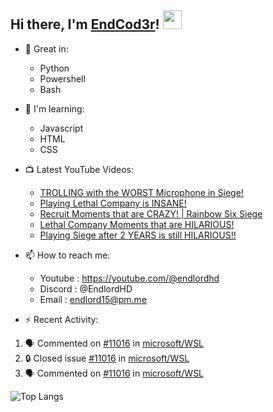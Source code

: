 ## Hi there, I'm [EndCod3r](https://youtube.com/@endlordhd)! <img src='https://github.com/EndCod3r/endlord15/blob/main/wave.gif?raw=true](https://github.com/Endlord15/endlord15/blob/38bca1b569f19b03a6cf246c35db5f7e2f331cc5/wave.gif' width=30>

- 🦾 Great in:
  - Python
  - Powershell
  - Bash

- 🌱 I'm learning:
  - Javascript
  - HTML
  - CSS

- 📺 Latest YouTube Videos:<!-- YOUTUBE:START -->
  - [TROLLING with the WORST Microphone in Siege!](https://www.youtube.com/watch?v=d5xyWCbOg5Y)
  - [Playing Lethal Company is INSANE!](https://www.youtube.com/watch?v=fAsCqnvKL-s)
  - [Recruit Moments that are CRAZY! | Rainbow Six Siege](https://www.youtube.com/watch?v=dr6BImIp3OA)
  - [Lethal Company Moments that are HILARIOUS!](https://www.youtube.com/watch?v=CodaFEKjeOA)
  - [Playing Siege after 2 YEARS is still HILARIOUS!!](https://www.youtube.com/watch?v=mZ6l2PE8TrA)<!-- YOUTUBE:END -->


- 📫 How to reach me:
  - Youtube : <https://youtube.com/@endlordhd>
  - Discord : @EndlordHD
  - Email : endlord15@pm.me

 - ⚡️ Recent Activity:
<!--START_SECTION:activity-->
1. 🗣 Commented on [#11016](https://github.com/microsoft/WSL/issues/11016#issuecomment-1901758227) in [microsoft/WSL](https://github.com/microsoft/WSL)
2. 🔒 Closed issue [#11016](https://github.com/microsoft/WSL/issues/11016) in [microsoft/WSL](https://github.com/microsoft/WSL)
3. 🗣 Commented on [#11016](https://github.com/microsoft/WSL/issues/11016#issuecomment-1894677923) in [microsoft/WSL](https://github.com/microsoft/WSL)
<!--END_SECTION:activity-->

  ![Top Langs](https://github-readme-stats-endlord15.vercel.app/api/top-langs/?username=endcod3r&layout=compact&theme=transparent)
